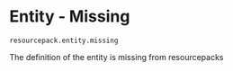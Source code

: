 # Entity - Missing

`resourcepack.entity.missing`

The definition of the entity is missing from resourcepacks
